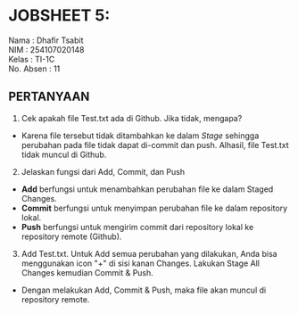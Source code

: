 # JOBSHEET 5: 

Nama      : Dhafir Tsabit           
NIM       : 254107020148       
Kelas     : TI-1C          
No. Absen : 11           

## PERTANYAAN 

1. Cek apakah file Test.txt ada di Github. Jika tidak, mengapa?   
* Karena file tersebut tidak ditambahkan ke dalam _Stage_ sehingga perubahan pada file tidak dapat di-commit dan push. Alhasil, file Test.txt tidak muncul di Github.     
            
2. Jelaskan fungsi dari Add, Commit, dan Push
* **Add** berfungsi untuk menambahkan perubahan file ke dalam Staged Changes.   
* **Commit** berfungsi untuk menyimpan perubahan file ke dalam repository lokal.   
* **Push** berfungsi untuk mengirim commit dari repository lokal ke repository remote (Github).   
             
3. Add Test.txt. Untuk Add semua perubahan yang dilakukan, Anda bisa menggunakan icon "+" di sisi kanan Changes. Lakukan Stage All Changes kemudian Commit & Push.   
* Dengan melakukan Add, Commit & Push, maka file akan muncul di repository remote.   
        
                

 